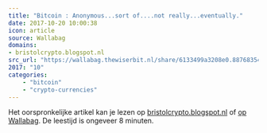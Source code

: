 ```yaml
---
title: "Bitcoin : Anonymous...sort of....not really...eventually."
date: 2017-10-20 10:00:38
icon: article
source: Wallabag
domains:
- bristolcrypto.blogspot.nl
src_url: "https://wallabag.thewiserbit.nl/share/6133499a3208e0.88768354"
2017: "10"
categories:
    - "bitcoin"
    - "crypto-currencies"
---
```

Het oorspronkelijke artikel kan je lezen op [bristolcrypto.blogspot.nl](https://bristolcrypto.blogspot.nl/2014/01/bitcoin-anonymoussort-ofnot.html) of [op Wallabag](https://wallabag.thewiserbit.nl/share/6133499a3208e0.88768354). De leestijd is ongeveer 8 minuten.